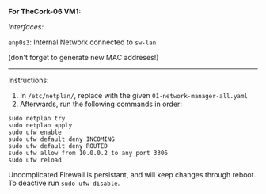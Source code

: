 **For TheCork-06 VM1:**

*Interfaces:*

`enp0s3`: Internal Network connected to ```sw-lan```

(don't forget to generate new MAC addreses!)
<hr/>

Instructions:
1) In `/etc/netplan/`, replace with the given `01-network-manager-all.yaml`
2) Afterwards, run the following commands in order:


```
sudo netplan try
sudo netplan apply
sudo ufw enable
sudo ufw default deny INCOMING
sudo ufw default deny ROUTED
sudo ufw allow from 10.0.0.2 to any port 3306
sudo ufw reload 
```

Uncomplicated Firewall is persistant, and will keep changes through reboot.
To deactive run `sudo ufw disable`.
